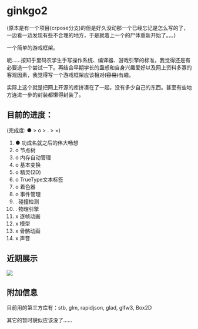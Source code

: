 # ginkgo2

(原本是有一个项目(crpose分支)的但是好久没动那一个已经忘记是怎么写的了，一边看一边发现有些不合理的地方，于是就着上一个的尸体重新开始了。。。)

一个简单的游戏框架。

呃……按知乎里码农学生手写操作系统、编译器、游戏引擎的标准，我觉得还是有必要选一个尝试一下。再结合早期学长的蛊惑和自身兴趣爱好以及网上资料多寡的客观因素，我觉得写一个游戏框架应该相对<del>(容易)</del>有趣。

实际上这个就是把网上开源的库拼凑在了一起，没有多少自己的东西。甚至有些地方连进一步的封装都懒得封装了。

## 目前的进度：

(完成度: ● > o > . > ×)

1. ● 功成名就之后的伟大畅想
1. o 节点树
1. o 内存自动管理
1. o 基本变换
1. o 精灵(2D)
1. o TrueType文本标签
1. o 着色器
1. o 事件管理
1. . 碰撞检测
1. . 物理引擎
1. x 逐帧动画
1. x 模型
1. x 骨骼动画
1. x 声音

## 近期展示

![](https://qsyttkx.github.io/ginkgo2_phy_test.gif)

## 附加信息

目前用的第三方库有：stb, glm, rapidjson, glad, glfw3, Box2D

其它的暂时貌似应该没了……
